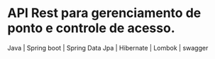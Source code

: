 # API Rest para gerenciamento de ponto e controle de acesso.

Java | Spring boot | Spring Data Jpa | Hibernate | Lombok | swagger

